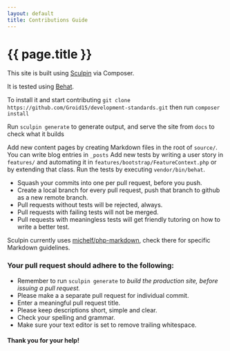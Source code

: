 ```yaml
---
layout: default
title: Contributions Guide
---
```

# {{ page.title }}

This site is built using [Sculpin](http://sculpin.io) via Composer. 

It is tested using [Behat](http://behat.org/en/latest/).

To install it and start contributing `git clone https://github.com/Groid15/development-standards.git` 
then run `composer install`

Run `sculpin generate` to generate output, and serve the site from `docs` to check what it builds

Add new content pages by creating Markdown files in the root of `source/`. You can write blog entries in `_posts`
Add new tests by writing a user story in `features/` and automating it in `features/bootstrap/FeatureContext.php` 
or by extending that class. Run the tests by executing `vendor/bin/behat`. 

- Squash your commits into one per pull request, before you push.
- Create a local branch for every pull request, push that branch to github as a new remote branch.
- Pull requests without tests will be rejected, always. 
- Pull requests with failing tests will not be merged.
- Pull requests with meaningless tests will get friendly tutoring on how to write a better test.

Sculpin currently uses [michelf/php-markdown](https://packagist.org/packages/michelf/php-markdown), check there for 
specific Markdown guidelines.

### Your pull request should adhere to the following:
- Remember to run `sculpin generate` to *build the production site, before issuing a pull request.*
- Please make a a separate pull request for individual commit.
- Enter a meaningful pull request title.
- Please keep descriptions short, simple and clear.
- Check your spelling and grammar.
- Make sure your text editor is set to remove trailing whitespace.
#### Thank you for your help!
